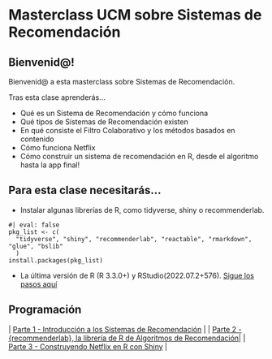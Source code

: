 # Masterclass UCM sobre Sistemas de Recomendación

## Bienvenid@!

Bienvenid@ a esta masterclass sobre Sistemas de Recomendación. 

Tras esta clase aprenderás...

- Qué es un Sistema de Recomendación y cómo funciona
- Qué tipos de Sistemas de Recomendación existen
- En qué consiste el Filtro Colaborativo y los métodos basados en contenido
- Cómo funciona Netflix
- Cómo construir un sistema de recomendación en R, desde el algoritmo hasta la app final!

## Para esta clase necesitarás...

- Instalar algunas librerías de R, como tidyverse, shiny o recommenderlab.

```{r pkg-list}
#| eval: false
pkg_list <- c(
  "tidyverse", "shiny", "recommenderlab", "reactable", "rmarkdown", "glue", "bslib"
  )
install.packages(pkg_list)
```

- La última versión de R (R 3.3.0+) y RStudio(2022.07.2+576). 
[Sigue los pasos aquí](https://posit.co/download/rstudio-desktop/)


## Programación

| [Parte 1 - Introducción a los Sistemas de Recomendación](material/parte1-sistemas_de_recomendacion.qmd) |
| [Parte 2 - {recommenderlab}, la librería de R de Algoritmos de Recomendación](material/parte2-recommenderlab.qmd)|
| [Parte 3 - Construyendo Netflix en R con Shiny](material/parte3-shiny_app.qmd)                      |